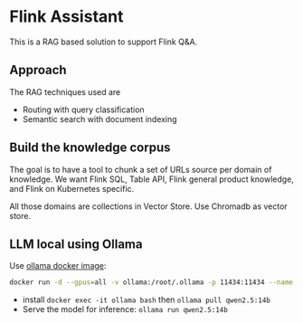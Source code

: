 # Flink Assistant

This is a RAG based solution to support Flink Q&A.

## Approach

The RAG techniques used are

* Routing with query classification
* Semantic search with document indexing

## Build the knowledge corpus

The goal is to have a tool to chunk a set of URLs source per domain of knowledge. We want Flink SQL, Table API, Flink general product knowledge, and Flink on Kubernetes specific.

All those domains are collections in Vector Store. Use Chromadb as vector store.

## LLM local using Ollama

Use [ollama docker image](https://hub.docker.com/r/ollama/ollama):

```sh
docker run -d --gpus=all -v ollama:/root/.ollama -p 11434:11434 --name ollama ollama/ollama
```

* install `docker exec -it ollama bash` then `ollama pull qwen2.5:14b`
* Serve the model for inference: `ollama run qwen2.5:14b`

##

